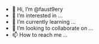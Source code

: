 - 👋 Hi, I’m @faust9ery
- 👀 I’m interested in ...
- 🌱 I’m currently learning ...
- 💞️ I’m looking to collaborate on ...
- 📫 How to reach me ...

<!---
faust9ery/faust9ery is a ✨ special ✨ repository because its `README.md` (this file) appears on your GitHub profile.
You can click the Preview link to take a look at your changes.
--->
